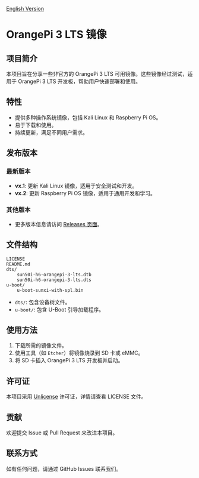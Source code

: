 [English Version](./README_EN.md)

# OrangePi 3 LTS 镜像

## 项目简介
本项目旨在分享一些非官方的 OrangePi 3 LTS 可用镜像。这些镜像经过测试，适用于 OrangePi 3 LTS 开发板，帮助用户快速部署和使用。

## 特性
- 提供多种操作系统镜像，包括 Kali Linux 和 Raspberry Pi OS。
- 易于下载和使用。
- 持续更新，满足不同用户需求。

## 发布版本
### 最新版本
- **vx.1**: 更新 Kali Linux 镜像，适用于安全测试和开发。
- **vx.2**: 更新 Raspberry Pi OS 镜像，适用于通用开发和学习。

### 其他版本
- 更多版本信息请访问 [Releases 页面](https://github.com/FPS1024/OrangePi3LTS-images/releases)。

## 文件结构
```
LICENSE
README.md
dts/
    sun50i-h6-orangepi-3-lts.dtb
    sun50i-h6-orangepi-3-lts.dts
u-boot/
    u-boot-sunxi-with-spl.bin
```
- `dts/`: 包含设备树文件。
- `u-boot/`: 包含 U-Boot 引导加载程序。

## 使用方法
1. 下载所需的镜像文件。
2. 使用工具（如 `Etcher`）将镜像烧录到 SD 卡或 eMMC。
3. 将 SD 卡插入 OrangePi 3 LTS 开发板并启动。

## 许可证
本项目采用 [Unlicense](./LICENSE) 许可证，详情请查看 LICENSE 文件。

## 贡献
欢迎提交 Issue 或 Pull Request 来改进本项目。

## 联系方式
如有任何问题，请通过 GitHub Issues 联系我们。
